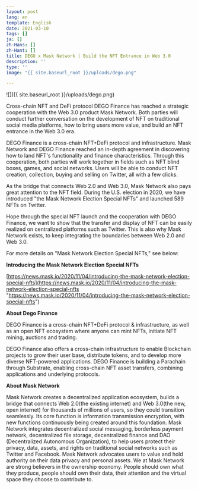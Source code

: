 ```yaml
---
layout: post
lang: en
template: English
date: 2021-03-10
tags: []
ja: []
zh-Hans: []
zh-Hant: []
title: DEGO x Mask Network | Build the NFT Entrance in Web 3.0
description: ''
type: ''
image: "{{ site.baseurl_root }}/uploads/dego.png"

---
```

![]({{ site.baseurl_root }}/uploads/dego.png)

Cross-chain NFT and DeFi protocol DEGO Finance has reached a strategic cooperation with the Web 3.0 product Mask Network. Both parties will conduct further conversation on the development of NFT on traditional social media platforms, how to bring users more value, and build an NFT entrance in the Web 3.0 era.

DEGO Finance is a cross-chain NFT+DeFi protocol and infrastructure. Mask Network and DEGO Finance reached an in-depth agreement in discovering how to land NFT's functionality and finance characteristics. Through this cooperation, both parties will work together in fields such as NFT blind boxes, games, and social networks. Users will be able to conduct NFT creation, collection, buying and selling on Twitter, all with a few clicks.

As the bridge that connects Web 2.0 and Web 3.0, Mask Network also pays great attention to the NFT field. During the U.S. election in 2020, we have introduced "the Mask Network Election Special NFTs" and launched 589 NFTs on Twitter.

Hope through the special NFT launch and the cooperation with DEGO Finance, we want to show that the transfer and display of NFT can be easily realized on centralized platforms such as Twitter. This is also why Mask Network exists, to keep integrating the boundaries between Web 2.0 and Web 3.0.

For more details on "Mask Network Election Special NFTs," see below:

**Introducing the Mask Network Election Special NFTs**

[https://news.mask.io/2020/11/04/introducing-the-mask-network-election-special-nfts](https://news.mask.io/2020/11/04/introducing-the-mask-network-election-special-nfts "https://news.mask.io/2020/11/04/introducing-the-mask-network-election-special-nfts")

**About Dego Finance**

DEGO Finance is a cross-chain NFT+DeFi protocol & infrastructure, as well as an open NFT ecosystem where anyone can mint NFTs, initiate NFT mining, auctions and trading.

DEGO Finance also offers a cross-chain infrastructure to enable Blockchain projects to grow their user base, distribute tokens, and to develop more diverse NFT-powered applications. DEGO Finance is building a Parachain through Substrate, enabling cross-chain NFT asset transfers, combining applications and underlying protocols.

**About Mask Network**

Mask Network creates a decentralized application ecosystem, builds a bridge that connects Web 2.0(the existing internet) and Web 3.0(the new, open internet) for thousands of millions of users, so they could transition seamlessly. Its core function is information transmission encryption, with new functions continuously being created around this foundation. Mask Network integrates decentralized social messaging, borderless payment network, decentralized file storage, decentralized finance and DAO (Decentralized Autonomous Organization), to help users protect their privacy, data, assets, and rights on traditional social networks such as Twitter and Facebook. Mask Network advocates users to value and hold authority on their data privacy and personal assets. We at Mask Network are strong believers in the ownership economy. People should own what they produce, people should own their data, their attention and the virtual space they choose to contribute to.